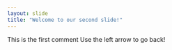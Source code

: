 ```yaml
---
layout: slide
title: "Welcome to our second slide!"
---
```

This is the first comment
Use the left arrow to go back!

